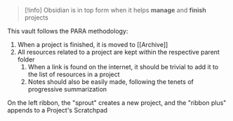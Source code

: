 >[!info]
>Obsidian is in top form when it helps **manage** and **finish** projects

This vault follows the PARA methodology:

1. When a project is finished, it is moved to [[Archive]]
2. All resources related to a project are kept within the respective parent folder
	1. When a link is found on the internet, it should be trivial to add it to the list of resources in a project
	2. Notes should also be easily made, following the tenets of progressive summarization


On the left ribbon, the "sprout" creates a new project, and the "ribbon plus" appends to a Project's Scratchpad

